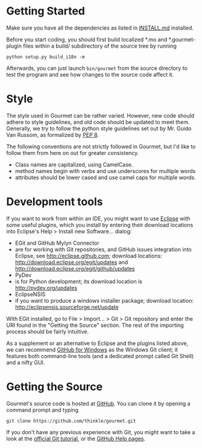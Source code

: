 Getting Started
===============
Make sure you have all the dependencies as listed in [INSTALL.md](INSTALL.md)
installed.

Before you start coding, you should first build localized *.mo and
*.gourmet-plugin files within a build/ subdirectory of the source tree by
running

    python setup.py build_i18n -m

Afterwards, you can just launch `bin/gourmet` from the source directory to
test the program and see how changes to the source code affect it.

Style
=====
The style used in Gourmet can be rather varied. However, new code
should adhere to style guidelines, and old code should be updated to meet
them. Generally, we try to follow the python style guidelines set out
by Mr. Guido Van Russom, as formalized by
[PEP 8](http://www.python.org/dev/peps/pep-0008/).

The following conventions are not strictly followed in Gourmet, but
I'd like to follow them from here on out for greater consistency.

* Class names are capitalized, using CamelCase.
* method names begin with verbs and use underscores for multiple words
* attributes should be lower cased and use camel caps for multiple words.

Development tools
=================
If you want to work from within an IDE, you might want to use [Eclipse](http://www.eclipse.org) with some useful plugins, which you install by entering their download locations into Eclipse's Help > Install new Software... dialog:

* EGit and GitHub Mylyn Connector
 * are for working with Git repositories, and GitHub issues integration into Eclipse, see http://eclipse.github.com; download locations: http://download.eclipse.org/egit/updates and http://download.eclipse.org/egit/github/updates
* PyDev
 * is for Python development; its download location is http://pydev.org/updates
* EclipseNSIS
 * if you want to produce a windows installer package; download location: http://eclipsensis.sourceforge.net/update

With EGit installed, go to File > Import... > Git > Git repository and enter the URI found in the "Getting the Source" section. The rest of the importing process should be fairly intuitive.

As a supplement or an alternative to Eclipse and the plugins listed above,
we can recommend [GitHub for Windows](http://windows.github.com/) as the
Windows Git client; it features both command-line tools (and a dedicated prompt
called Git Shell) and a nifty GUI.

Getting the Source
==================

Gourmet's source code is hosted at [GitHub](https://github.com/thinkle/gourmet).
You can clone it by opening a command prompt and typing
```
git clone https://github.com/thinkle/gourmet.git
```

If you don't have any previous experience with Git, you might want to take a
look at the [official Git tutorial](http://www.kernel.org/pub/software/scm/git/docs/gittutorial.html),
or the [GitHub Help pages](http://help.github.com/).
